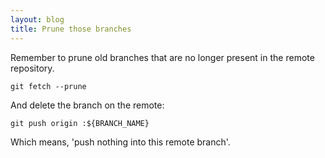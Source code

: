 ```yaml
---
layout: blog
title: Prune those branches
---
```


Remember to prune old branches that are no longer present in the remote repository.

```
git fetch --prune
```

And delete the branch on the remote:

```
git push origin :${BRANCH_NAME}
```

Which means, 'push nothing into this remote branch'.

